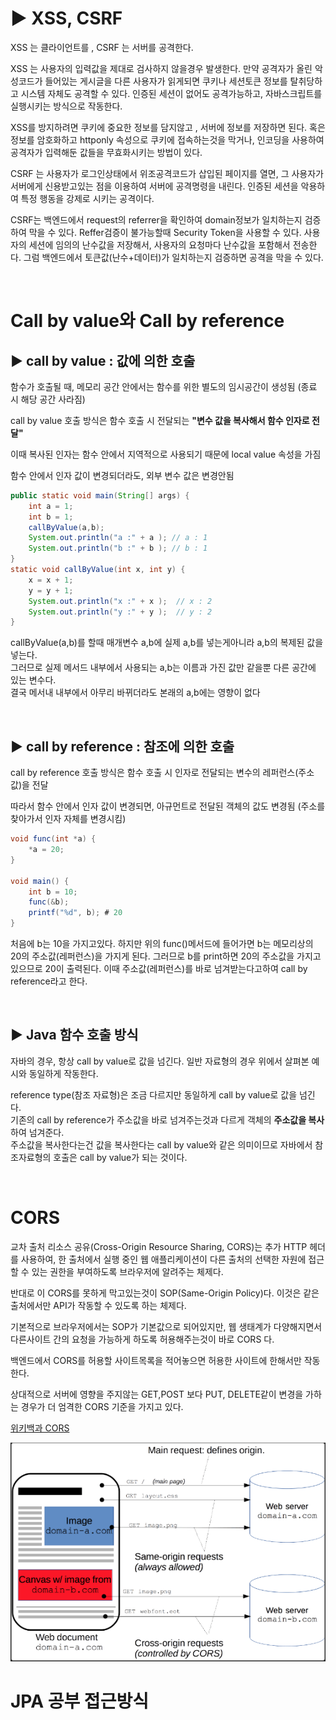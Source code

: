 # :arrow_forward: XSS, CSRF
XSS 는 클라이언트를 , CSRF 는 서버를 공격한다.


XSS 는 사용자의 입력값을 제대로 검사하지 않을경우 발생한다.
만약 공격자가 올린 악성코드가 들어있는 게시글을 다른 사용자가 읽게되면 쿠키나 세션토큰 정보를 탈취당하고 시스템 자체도 공격할 수 있다.
인증된 세션이 없어도 공격가능하고, 자바스크립트를 실행시키는 방식으로 작동한다.

XSS를 방지하려면 쿠키에 중요한 정보를 담지않고 , 서버에 정보를 저장하면 된다.
혹은 정보를 암호화하고 httponly 속성으로 쿠키에 접속하는것을 막거나, 
인코딩을 사용하여 공격자가 입력해둔 값들을 무효화시키는 방법이 있다.



 CSRF 는 사용자가 로그인상태에서 위조공격코드가 삽입된 페이지를 열면, 그 사용자가 서버에게 신용받고있는 점을 이용하여 서버에 공격명령을 내린다.
인증된 세션을 악용하여 특정 행동을 강제로 시키는 공격이다.

CSRF는 백엔드에서 request의 referrer을 확인하여 domain정보가 일치하는지 검증하여 막을 수 있다.
Reffer검증이 불가능할때 Security Token을 사용할 수 있다. 사용자의 세션에 임의의 난수값을 저장해서, 사용자의 요청마다 난수값을 포함해서 전송한다. 그럼 백엔드에서 토큰값(난수+데이터)가 일치하는지 검증하면 공격을 막을 수 있다. 

<br>


# Call by value와 Call by reference

## :arrow_forward: call by value : 값에 의한 호출

함수가 호출될 때, 메모리 공간 안에서는 함수를 위한 별도의 임시공간이 생성됨 (종료 시 해당 공간 사라짐)

call by value 호출 방식은 함수 호출 시 전달되는 **"변수 값을 복사해서 함수 인자로 전달"**

이때 복사된 인자는 함수 안에서 지역적으로 사용되기 때문에 local value 속성을 가짐

함수 안에서 인자 값이 변경되더라도, 외부 변수 값은 변경안됨

```Java
public static void main(String[] args) {
    int a = 1;
    int b = 1;
    callByValue(a,b);
    System.out.println("a :" + a ); // a : 1
    System.out.println("b :" + b ); // b : 1
}
static void callByValue(int x, int y) {
    x = x + 1;
    y = y + 1;
    System.out.println("x :" + x );  // x : 2
    System.out.println("y :" + y );  // y : 2
}
```
callByValue(a,b)를 할때 매개변수 a,b에 실제 a,b를 넣는게아니라 a,b의 복제된 값을 넣는다.  
그러므로 실제 메서드 내부에서 사용되는 a,b는 이름과 가진 값만 같을뿐 다른 공간에 있는 변수다.  
결국 메서내 내부에서 아무리 바뀌더라도 본래의 a,b에는 영향이 없다

<Br>

## :arrow_forward: call by reference : 참조에 의한 호출

call by reference 호출 방식은 함수 호출 시 인자로 전달되는 변수의 레퍼런스(주소 값)을 전달

따라서 함수 안에서 인자 값이 변경되면, 아규먼트로 전달된 객체의 값도 변경됨
(주소를 찾아가서 인자 자체를 변경시킴)

```Java
void func(int *a) {
    *a = 20;
}

void main() {
    int b = 10;
    func(&b);
    printf("%d", b); # 20
}
```
처음에 b는 10을 가지고있다. 하지만 위의 func()메서드에 들어가면 b는 메모리상의 20의 주소값(레퍼런스)을 가지게 된다. 그러므로 b를 print하면 20의 주소값을 가지고 있으므로 20이 출력된다. 
이때 주소값(레퍼런스)를 바로 넘겨받는다고하여 call by reference라고 한다.

<br>


## :arrow_forward: Java 함수 호출 방식

자바의 경우, 항상 call by value로 값을 넘긴다.
일반 자료형의 경우 위에서 살펴본 예시와 동일하게 작동한다.

reference type(참조 자료형)은 조금 다르지만 동일하게 call by value로 값을 넘긴다.  
기존의 call by reference가 주소값을 바로 넘겨주는것과 다르게 객체의 **주소값을 복사**하여 넘겨준다.  
주소값을 복사한다는건 값을 복사한다는 call by value와 같은 의미이므로 자바에서 참조자료형의 호출은 call by value가 되는 것이다.  

<br>


# CORS
교차 출처 리소스 공유(Cross-Origin Resource Sharing, CORS)는 추가 HTTP 헤더를 사용하여, 한 출처에서 실행 중인 웹 애플리케이션이 다른 출처의 선택한 자원에 접근할 수 있는 권한을 부여하도록 브라우저에 알려주는 체제다.  

반대로 이 CORS를 못하게 막고있는것이 SOP(Same-Origin Policy)다. 이것은 같은 출처에서만 API가 작동할 수 있도록 하는 체제다.  

기본적으로 브라우저에서는 SOP가 기본값으로 되어있지만, 웹 생태계가 다양해지면서 다른사이트 간의 요청을 가능하게 하도록 허용해주는것이 바로 CORS 다.  

백엔드에서 CORS를 허용할 사이트목록을 적어놓으면 허용한 사이트에 한해서만 작동한다.  

상대적으로 서버에 영향을 주지않는 GET,POST 보다 PUT, DELETE같이 변경을 가하는 경우가 더 엄격한 CORS 기준을 가지고 있다.  

[위키백과 CORS](https://developer.mozilla.org/ko/docs/Web/HTTP/CORS)  

![CORS](../img/CORS.PNG)  


# JPA 공부 접근방식

  









